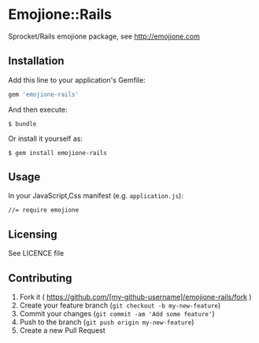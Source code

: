 # Emojione::Rails

Sprocket/Rails emojione package, see http://emojione.com

## Installation

Add this line to your application's Gemfile:

```ruby
gem 'emojione-rails'
```

And then execute:

    $ bundle

Or install it yourself as:

    $ gem install emojione-rails

## Usage

In your JavaScript,Css manifest (e.g. `application.js`):

    //= require emojione

## Licensing

See LICENCE file

## Contributing

1. Fork it ( https://github.com/[my-github-username]/emojione-rails/fork )
2. Create your feature branch (`git checkout -b my-new-feature`)
3. Commit your changes (`git commit -am 'Add some feature'`)
4. Push to the branch (`git push origin my-new-feature`)
5. Create a new Pull Request
